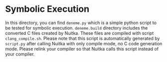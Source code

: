# Symbolic Execution

In this directory, you can find `deneme.py` which is a simple python script to be tested for symbolic execution.
`deneme.build` directory includes the converted C files created by Nuitka.
These files are compiled with script `clang_compile.sh`.
Please note that this script is automatically generated by `script.py` after calling Nuitka with only compile mode, no C code generation mode.
Please relink your compiler so that Nuitka calls this script instead of your compiler.
